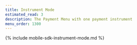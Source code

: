 ```yaml
---
title: Instrument Mode
estimated_read: 3
description: The Payment Menu with one payment instrument
menu_order: 1300
---
```


{% include mobile-sdk-instrument-mode.md %}
